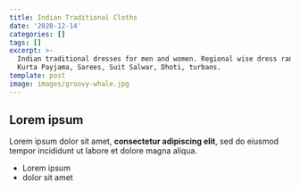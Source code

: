 ```yaml
---
title: Indian Traditional Cloths
date: '2020-12-14'
categories: []
tags: []
excerpt: >-
  Indian traditional dresses for men and women. Regional wise dress ranges,
  Kurta Payjama, Sarees, Suit Salwar, Dhoti, turbans. 
template: post
image: images/groovy-whale.jpg
---
```

## Lorem ipsum

Lorem ipsum dolor sit amet, **consectetur adipiscing elit**, sed do eiusmod tempor incididunt ut labore et dolore magna aliqua.

- Lorem ipsum
- dolor sit amet